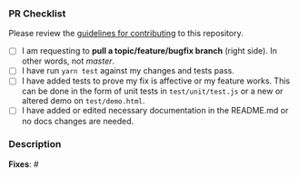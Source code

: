 ### PR Checklist

Please review the [guidelines for contributing](CONTRIBUTING.md) to this repository.

- [ ] I am requesting to **pull a topic/feature/bugfix branch** (right side). In other words, not _master_.
- [ ] I have run `yarn test` against my changes and tests pass.
- [ ] I have added tests to prove my fix is affective or my feature works. This can be done in the form of unit tests in `test/unit/test.js` or a new or altered demo on `test/demo.html`.
- [ ] I have added or edited necessary documentation in the README.md or no docs changes are needed.

### Description

<!--Please describe your pull request. Thank you!-->

<!--List the issue this PR is fixing. If one does not exist, please [create one](https://github.com/timmywil/panzoom/issues).-->

**Fixes**: #
